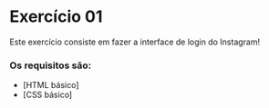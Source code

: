 # Exercício 01

Este exercício consiste em fazer a interface de login do Instagram! 

### Os requisitos são:

* [HTML básico]
* [CSS básico]
